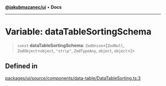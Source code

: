 [**@jakubmazanec/ui**](../README.md) • **Docs**

---

# Variable: dataTableSortingSchema

> `const` **dataTableSortingSchema**: `ZodUnion`\<[`ZodNull`, `ZodObject`\<`object`, `"strip"`,
> `ZodTypeAny`, `object`, `object`\>]\>

## Defined in

[packages/ui/source/components/data-table/DataTableSorting.ts:3](https://github.com/jakubmazanec/tools/blob/6ed2cc9bf798455a62cfc34def34fef748169fa2/packages/ui/source/components/data-table/DataTableSorting.ts#L3)
